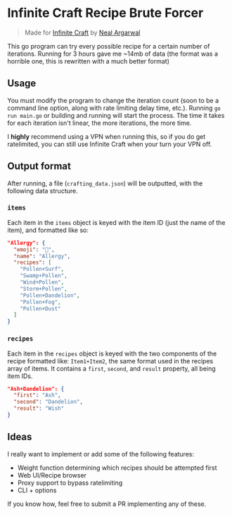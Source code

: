 # Infinite Craft Recipe Brute Forcer
> Made for [Infinite Craft](https://neal.fun/infinite-craft/) by [Neal Argarwal](https://twitter.com/nealagarwal)

This go program can try every possible recipe for a certain number of iterations. Running for 3 hours gave me ~14mb of data (the format was a horrible one, this is rewritten with a much better format)

## Usage
You must modify the program to change the iteration count (soon to be a command line option, along with rate limiting delay time, etc.). Running `go run main.go` or building and running will start the process. The time it takes for each iteration isn't linear, the more iterations, the more time.

I **highly** recommend using a VPN when running this, so if you do get ratelimited, you can still use Infinite Craft when your turn your VPN off.

## Output format
After running, a file (`crafting_data.json`) will be outputted, with the following data structure.

### `items`
Each item in the `items` object is keyed with the item ID (just the name of the item), and formatted like so:

```json
"Allergy": {
  "emoji": "🤧",
  "name": "Allergy",
  "recipes": [
    "Pollen+Surf",
    "Swamp+Pollen",
    "Wind+Pollen",
    "Storm+Pollen",
    "Pollen+Dandelion",
    "Pollen+Fog",
    "Pollen+Dust"
  ]
}
```

### `recipes`
Each item in the `recipes` object is keyed with the two components of the recipe formatted like: `Item1+Item2`, the same format used in the recipes array of items. It contains a `first`, `second`, and `result` property, all being item IDs.

```json
"Ash+Dandelion": {
  "first": "Ash",
  "second": "Dandelion",
  "result": "Wish"
}
```

## Ideas
I really want to implement or add some of the following features:

- Weight function determining which recipes should be attempted first
- Web UI/Recipe browser
- Proxy support to bypass ratelimiting
- CLI + options

If you know how, feel free to submit a PR implementing any of these.

